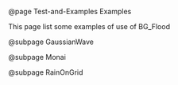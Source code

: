 @page Test-and-Examples Examples


This page list some examples of use of BG_Flood

@subpage GaussianWave

@subpage Monai

@subpage RainOnGrid